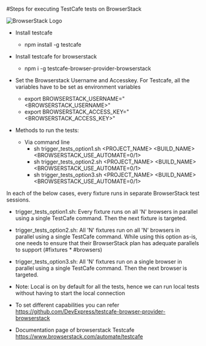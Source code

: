 #Steps for executing TestCafe tests on BrowserStack

![BrowserStack Logo](https://d98b8t1nnulk5.cloudfront.net/production/images/layout/logo-header.png?1469004780)

* Install testcafe
	- npm install -g testcafe

* Install testcafe for browserstack
	- npm i -g testcafe-browser-provider-browserstack

* Set the Browserstack Username and Accesskey. For Testcafe, all the variables have to be set as environment variables
	- export BROWSERSTACK_USERNAME="<BROWSERSTACK_USERNAME>"
	- export BROWSERSTACK_ACCESS_KEY="<BROWSERSTACK_ACCESS_KEY>"

* Methods to run the tests:
	- Via command line
		- sh trigger_tests_option1.sh <PROJECT_NAME> <BUILD_NAME> <BROWSERSTACK_USE_AUTOMATE=0/1>
		- sh trigger_tests_option2.sh <PROJECT_NAME> <BUILD_NAME> <BROWSERSTACK_USE_AUTOMATE=0/1>
		- sh trigger_tests_option3.sh <PROJECT_NAME> <BUILD_NAME> <BROWSERSTACK_USE_AUTOMATE=0/1>

In each of the below cases, every fixture runs in separate BrowserStack test sessions.

- trigger_tests_option1.sh: Every fixture runs on all 'N' browsers in parallel using a single TestCafe command. Then the next fixture is targeted.

- trigger_tests_option2.sh: All 'N' fixtures run on all 'N' browsers in parallel using a single TestCafe command. While using this option as-is, one needs to ensure that their BrowserStack plan has adequate parallels to support (#fixtures * #browsers)

- trigger_tests_option3.sh: All 'N' fixtures run on a single browser in parallel using a single TestCafe command. Then the next browser is targeted.


* Note: Local is on by default for all the tests, hence we can run local tests without having to start the local connection

* To set different capabilities you can refer https://github.com/DevExpress/testcafe-browser-provider-browserstack
* Documentation page of browserstack Testcafe https://www.browserstack.com/automate/testcafe
